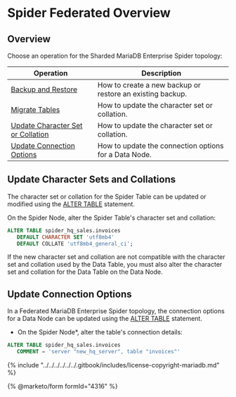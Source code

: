 # Spider Federated Overview

## Overview

Choose an operation for the Sharded MariaDB Enterprise Spider topology:

| Operation                                                                                              | Description                                               |
| ------------------------------------------------------------------------------------------------------ | --------------------------------------------------------- |
| [Backup and Restore](federated-mariadb-enterprise-spider-topology-backup-and-restore.md)               | How to create a new backup or restore an existing backup. |
| [Migrate Tables](federated-mariadb-enterprise-spider-topology-migrate-tables.md)                       | How to update the character set or collation.             |
| [Update Character Set or Collation](spider-federated-overview.md#update-character-sets-and-collations) | How to update the character set or collation.             |
| [Update Connection Options](spider-federated-overview.md#update-connection-options)                    | How to update the connection options for a Data Node.     |

## Update Character Sets and Collations

The character set or collation for the Spider Table can be updated or modified using the [ALTER TABLE](../../../../../../reference/sql-statements/data-definition/alter/alter-table/) statement.

On the Spider Node, alter the Spider Table's character set and collation:

```sql
ALTER TABLE spider_hq_sales.invoices
   DEFAULT CHARACTER SET 'utf8mb4'
   DEFAULT COLLATE 'utf8mb4_general_ci';
```

If the new character set and collation are not compatible with the character set and collation used by the Data Table, you must also alter the character set and collation for the Data Table on the Data Node.

## Update Connection Options

In a Federated MariaDB Enterprise Spider topology, the connection options for a Data Node can be updated using the [ALTER TABLE](../../../../../../reference/sql-statements/data-definition/alter/alter-table/) statement.

* On the Spider Node\*, alter the table's connection details:

```sql
ALTER TABLE spider_hq_sales.invoices
   COMMENT = 'server "new_hq_server", table "invoices"'
```

{% include "../../../../../../.gitbook/includes/license-copyright-mariadb.md" %}

{% @marketo/form formId="4316" %}
